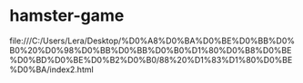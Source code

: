 # hamster-game
file:///C:/Users/Lera/Desktop/%D0%A8%D0%BA%D0%BE%D0%BB%D0%B0%20%D0%98%D0%BB%D0%BB%D0%B0%D1%80%D0%B8%D0%BE%D0%BD%D0%BE%D0%B2%D0%B0/88%20%D1%83%D1%80%D0%BE%D0%BA/index2.html
